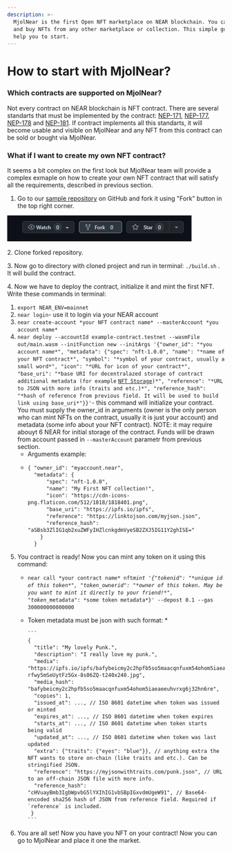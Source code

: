```yaml
---
description: >-
  MjolNear is the first Open NFT marketplace on NEAR blockchain. You can sell
  and buy NFTs from any other marketplace or collection. This simple guide will
  help you to start.
---
```


# How to start with MjolNear?

### Which contracts are supported on MjolNear?

Not every contract on NEAR blockchain is NFT contract. There are several standarts that must be implemented by the contract: [NEP-171](https://nomicon.io/Standards/NonFungibleToken/Core), [NEP-177](https://nomicon.io/Standards/NonFungibleToken/Metadata), [NEP-178](https://nomicon.io/Standards/NonFungibleToken/ApprovalManagement) and  [NEP-181](https://nomicon.io/Standards/NonFungibleToken/Enumeration). If contract implements all this standarts, it will become usable and visible on MjolNear and any NFT from this contract can be sold or bought via MjolNear.

### What if I want to create my own NFT contract?

It seems a bit complex on the first look but MjolNear team will provide a complex exmaple on how to create your own NFT contract that will satisfy all the requirements, described in previous section.

1. Go to our [sample repository](https://github.com/MjolNear/simple-nft-contract) on GitHub and fork it using "Fork" button in the top right corner.

![](.gitbook/assets/image.png)

2\. Clone forked repository.

3\. Now go to directory with cloned project and run in terminal: `./build.sh` . It will build the contract.

4\. Now we have to deploy the contract, initialize it and mint the first NFT. Write these commands in terminal:

1. `export NEAR_ENV=mainnet`
2. `near login`- use it to login via your NEAR account
3. `near create-account *your NFT contract name* --masterAccount *you account name*`
4. `near deploy --accountId example-contract.testnet --wasmFile out/main.wasm --initFunction new --initArgs '{"owner_id": "*you account name*", "metadata": {"spec": "nft-1.0.0", "name": "*name of your NFT contract*", "symbol": "*symbol of your contract, usually a small word*", "icon": "*URL for icon of your contract*", "base_uri": "*base URI for decentralazed storage of contract additional metadata (for example` [`NFT Storage`](https://nft.storage)`)*", "reference": "*URL to JSON with more info (traits and etc.)*", "reference_hash": "*hash of reference from previous field. It will be used to build link using base_uri*"}}'`- this command will initialize your contract. You must supply the owner\_id in arguments (owner is the only person who can mint NFTs on the contract, usually it is just your account) and metadata (some info about your NFT contract). NOTE: it may require abouyt 6 NEAR for initial storage of the contract. Funds will be drawn from account passed in `--masterAccount` parametr from previous section. &#x20;
   * &#x20;Arguments example:    &#x20;
   * ```
     { "owner_id": "myaccount.near", 
       "metadata": { 
           "spec": "nft-1.0.0", 
           "name": "My First NFT collection!", 
           "icon": "https://cdn-icons-png.flaticon.com/512/1818/1818401.png", 
           "base_uri": "https://ipfs.io/ipfs", 
           "reference": "https://linktojson.com/myjson.json", 
           "reference_hash": "aSBsb3ZlIG1qb2xuZWFyIHZlcnkgdmVyeSB2ZXJ5IG11Y2ghISE=" 
         }
       }
     ```
5. You contract is ready! Now you can mint any token on it using this command:
   * `near call *your contract name* nft`_`mint '{"tokenid": "*unique id of this token*", "token_`_`owner`_`id": "*owner of this token. May be you want to mint it directly to your friend!*", "token_`_`metadata": *some token metadata*}' --depost 0.1 --gas 300000000000000`
   * Token metadata must be json with such format:
     *

         ```
         { 
           "title": "My lovely Punk.", 
           "description": "I really love my punk.", 
           "media": "https://ipfs.io/ipfs/bafybeicmy2c2hpfb5so5maacqnfuxm54ohom5iaeaeeuhvrxg6j32hn6re/avatars-rfwy5mSeUytFz5Gx-8s06ZQ-t240x240.jpg", 
           "media_hash": "bafybeicmy2c2hpfb5so5maacqnfuxm54ohom5iaeaeeuhvrxg6j32hn6re", 
           "copies": 1, 
           "issued_at": ..., // ISO 8601 datetime when token was issued or minted
           "expires_at": ..., // ISO 8601 datetime when token expires
           "starts_at": ..., // ISO 8601 datetime when token starts being valid
           "updated_at": ..., // ISO 8601 datetime when token was last updated
           "extra": {"traits": {"eyes": "blue"}}, // anything extra the NFT wants to store on-chain (like traits and etc.). Can be stringified JSON.
           "reference": "https://myjsonwithtraits.com/punk.json", // URL to an off-chain JSON file with more info.
           "reference_hash": "cHVuayBmb3IgbWpvbG5lYXIhIG1vbSBpIGxvdmUgeW91", // Base64-encoded sha256 hash of JSON from reference field. Required if `reference` is included.
          }  
         ```
6. You are all set! Now you have you NFT on your contract! Now you can go to MjolNear and place it one the market.



